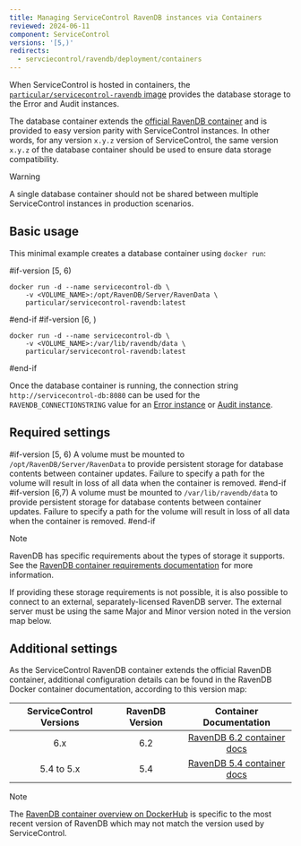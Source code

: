 ```yaml
---
title: Managing ServiceControl RavenDB instances via Containers
reviewed: 2024-06-11
component: ServiceControl
versions: '[5,)'
redirects:
  - servciecontrol/ravendb/deployment/containers
---
```


When ServiceControl is hosted in containers, the [`particular/servicecontrol-ravendb` image](https://hub.docker.com/r/particular/servicecontrol-ravendb) provides the database storage to the Error and Audit instances.

The database container extends the [official RavenDB container](https://hub.docker.com/r/ravendb/ravendb) and is provided to easy version parity with ServiceControl instances. In other words, for any version `x.y.z` version of ServiceControl, the same version `x.y.z` of the database container should be used to ensure data storage compatibility.

> [!WARNING]
> A single database container should not be shared between multiple ServiceControl instances in production scenarios.

## Basic usage

This minimal example creates a database container using `docker run`:

#if-version [5, 6)
```shell
docker run -d --name servicecontrol-db \
    -v <VOLUME_NAME>:/opt/RavenDB/Server/RavenData \
    particular/servicecontrol-ravendb:latest
```
#end-if
#if-version [6, )
```shell
docker run -d --name servicecontrol-db \
    -v <VOLUME_NAME>:/var/lib/ravendb/data \
    particular/servicecontrol-ravendb:latest
```
#end-if

Once the database container is running, the connection string `http://servicecontrol-db:8080` can be used for the `RAVENDB_CONNECTIONSTRING` value for an [Error instance](/servicecontrol/servicecontrol-instances/deployment/containers.md) or [Audit instance](/servicecontrol/audit-instances/deployment/containers.md).

## Required settings

#if-version [5, 6)
A volume must be mounted to `/opt/RavenDB/Server/RavenData` to provide persistent storage for database contents between container updates. Failure to specify a path for the volume will result in loss of all data when the container is removed.
#end-if
#if-version [6,7)
A volume must be mounted to `/var/lib/ravendb/data` to provide persistent storage for database contents between container updates. Failure to specify a path for the volume will result in loss of all data when the container is removed.
#end-if

> [!NOTE]
> RavenDB has specific requirements about the types of storage it supports. See the [RavenDB container requirements documentation](https://ravendb.net/docs/article-page/6.2/csharp/start/installation/running-in-docker-container#requirements) for more information.
> 
> If providing these storage requirements is not possible, it is also possible to connect to an external, separately-licensed RavenDB server. The external server must be using the same Major and Minor version noted in the version map below.

## Additional settings

As the ServiceControl RavenDB container extends the official RavenDB container, additional configuration details can be found in the RavenDB Docker container documentation, according to this version map:

| ServiceControl Versions | RavenDB Version | Container Documentation |
|:-:|:-:|:-:|
| 6.x | 6.2 | [RavenDB 6.2 container docs](https://ravendb.net/docs/article-page/6.2/csharp/start/installation/running-in-docker-container)
| 5.4 to 5.x | 5.4 | [RavenDB 5.4 container docs](https://ravendb.net/docs/article-page/5.4/csharp/start/installation/running-in-docker-container) |

> [!NOTE]
> The [RavenDB container overview on DockerHub](https://hub.docker.com/r/ravendb/ravendb) is specific to the most recent version of RavenDB which may not match the version used by ServiceControl.
